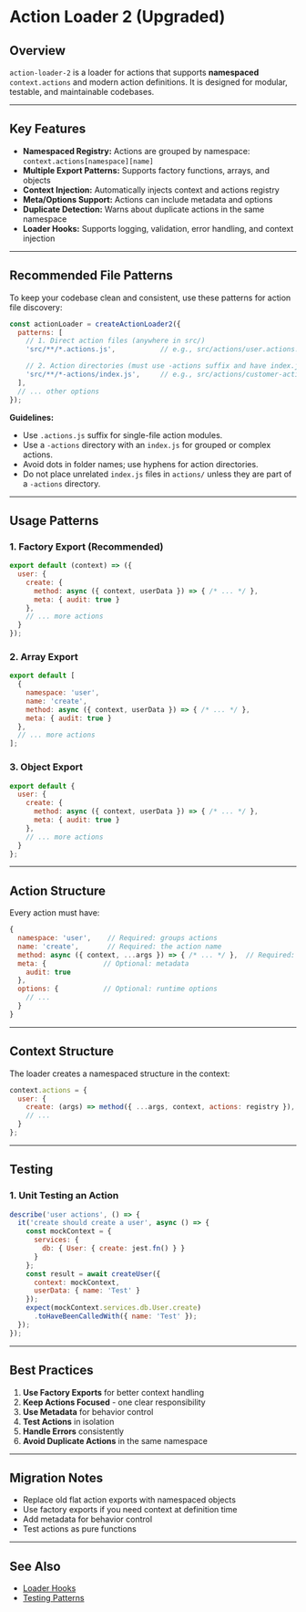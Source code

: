 # Action Loader 2 (Upgraded)

## Overview

`action-loader-2` is a loader for actions that supports **namespaced** `context.actions` and modern action definitions. It is designed for modular, testable, and maintainable codebases.

---

## Key Features
- **Namespaced Registry:** Actions are grouped by namespace: `context.actions[namespace][name]`
- **Multiple Export Patterns:** Supports factory functions, arrays, and objects
- **Context Injection:** Automatically injects context and actions registry
- **Meta/Options Support:** Actions can include metadata and options
- **Duplicate Detection:** Warns about duplicate actions in the same namespace
- **Loader Hooks:** Supports logging, validation, error handling, and context injection

---

## Recommended File Patterns

To keep your codebase clean and consistent, use these patterns for action file discovery:

```js
const actionLoader = createActionLoader2({
  patterns: [
    // 1. Direct action files (anywhere in src/)
    'src/**/*.actions.js',           // e.g., src/actions/user.actions.js, src/modules/user/user.actions.js

    // 2. Action directories (must use -actions suffix and have index.js)
    'src/**/*-actions/index.js',     // e.g., src/actions/customer-actions/index.js, src/modules/user/user-actions/index.js
  ],
  // ... other options
});
```

**Guidelines:**
- Use `.actions.js` suffix for single-file action modules.
- Use a `-actions` directory with an `index.js` for grouped or complex actions.
- Avoid dots in folder names; use hyphens for action directories.
- Do not place unrelated `index.js` files in `actions/` unless they are part of a `-actions` directory.

---

## Usage Patterns

### 1. Factory Export (Recommended)
```js
export default (context) => ({
  user: {
    create: {
      method: async ({ context, userData }) => { /* ... */ },
      meta: { audit: true }
    },
    // ... more actions
  }
});
```

### 2. Array Export
```js
export default [
  {
    namespace: 'user',
    name: 'create',
    method: async ({ context, userData }) => { /* ... */ },
    meta: { audit: true }
  },
  // ... more actions
];
```

### 3. Object Export
```js
export default {
  user: {
    create: {
      method: async ({ context, userData }) => { /* ... */ },
      meta: { audit: true }
    },
    // ... more actions
  }
};
```

---

## Action Structure

Every action must have:
```js
{
  namespace: 'user',    // Required: groups actions
  name: 'create',       // Required: the action name
  method: async ({ context, ...args }) => { /* ... */ },  // Required: the function
  meta: {              // Optional: metadata
    audit: true
  },
  options: {           // Optional: runtime options
    // ...
  }
}
```

---

## Context Structure

The loader creates a namespaced structure in the context:
```js
context.actions = {
  user: {
    create: (args) => method({ ...args, context, actions: registry }),
    // ...
  }
};
```

---

## Testing

### 1. Unit Testing an Action
```js
describe('user actions', () => {
  it('create should create a user', async () => {
    const mockContext = { 
      services: { 
        db: { User: { create: jest.fn() } } 
      } 
    };
    const result = await createUser({ 
      context: mockContext, 
      userData: { name: 'Test' } 
    });
    expect(mockContext.services.db.User.create)
      .toHaveBeenCalledWith({ name: 'Test' });
  });
});
```

---

## Best Practices

1. **Use Factory Exports** for better context handling
2. **Keep Actions Focused** - one clear responsibility
3. **Use Metadata** for behavior control
4. **Test Actions** in isolation
5. **Handle Errors** consistently
6. **Avoid Duplicate Actions** in the same namespace

---

## Migration Notes
- Replace old flat action exports with namespaced objects
- Use factory exports if you need context at definition time
- Add metadata for behavior control
- Test actions as pure functions

---

## See Also
- [Loader Hooks](../hooks/)
- [Testing Patterns](../__tests__/README.md) 